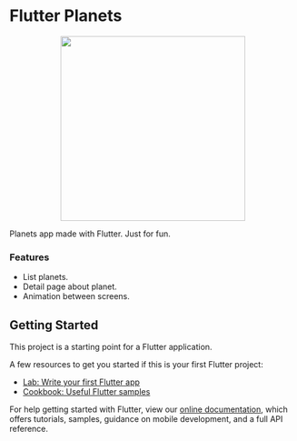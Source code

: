 # Flutter Planets

<div align="center">
    <img src="art/planets.gif" width="325"/>
</div>

Planets app made with Flutter. Just for fun.

### Features
- List planets.
- Detail page about planet.
- Animation between screens.


## Getting Started

This project is a starting point for a Flutter application.

A few resources to get you started if this is your first Flutter project:

- [Lab: Write your first Flutter app](https://flutter.io/docs/get-started/codelab)
- [Cookbook: Useful Flutter samples](https://flutter.io/docs/cookbook)

For help getting started with Flutter, view our 
[online documentation](https://flutter.io/docs), which offers tutorials, 
samples, guidance on mobile development, and a full API reference.

